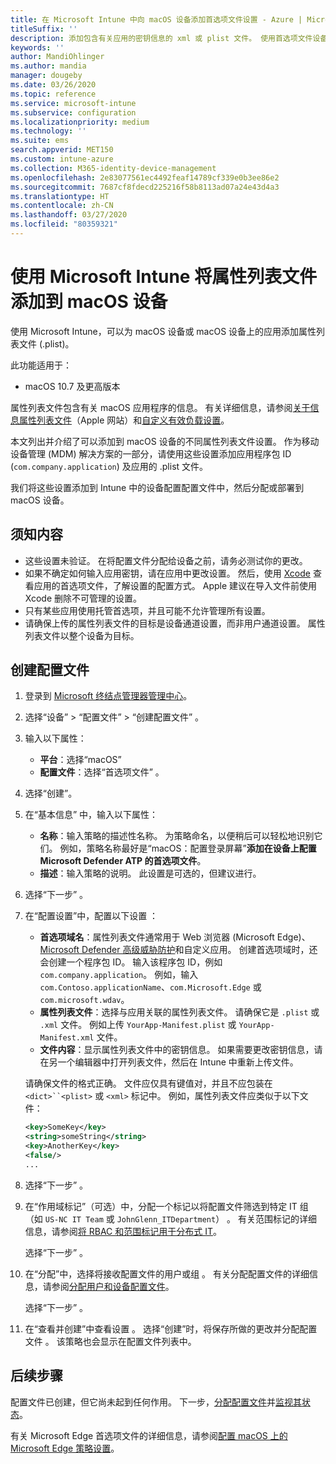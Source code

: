 ```yaml
---
title: 在 Microsoft Intune 中向 macOS 设备添加首选项文件设置 - Azure | Microsoft Docs
titleSuffix: ''
description: 添加包含有关应用的密钥信息的 xml 或 plist 文件。 使用首选项文件设备配置文件更改属性列表文件中的密钥信息，并将其分配给 macOS 设备。
keywords: ''
author: MandiOhlinger
ms.author: mandia
manager: dougeby
ms.date: 03/26/2020
ms.topic: reference
ms.service: microsoft-intune
ms.subservice: configuration
ms.localizationpriority: medium
ms.technology: ''
ms.suite: ems
search.appverid: MET150
ms.custom: intune-azure
ms.collection: M365-identity-device-management
ms.openlocfilehash: 2e83077561ec4492feaf14789cf339e0b3ee86e2
ms.sourcegitcommit: 7687cf8fdecd225216f58b8113ad07a24e43d4a3
ms.translationtype: HT
ms.contentlocale: zh-CN
ms.lasthandoff: 03/27/2020
ms.locfileid: "80359321"
---
```

# <a name="add-a-property-list-file-to-macos-devices-using-microsoft-intune"></a>使用 Microsoft Intune 将属性列表文件添加到 macOS 设备

使用 Microsoft Intune，可以为 macOS 设备或 macOS 设备上的应用添加属性列表文件 (.plist)。

此功能适用于：

- macOS 10.7 及更高版本

属性列表文件包含有关 macOS 应用程序的信息。 有关详细信息，请参阅[关于信息属性列表文件](https://developer.apple.com/library/archive/documentation/General/Reference/InfoPlistKeyReference/Articles/AboutInformationPropertyListFiles.html)（Apple 网站）和[自定义有效负载设置](https://support.apple.com/guide/mdm/custom-mdm9abbdbe7/1/web/1)。

本文列出并介绍了可以添加到 macOS 设备的不同属性列表文件设置。 作为移动设备管理 (MDM) 解决方案的一部分，请使用这些设置添加应用程序包 ID (`com.company.application`) 及应用的 .plist 文件。

我们将这些设置添加到 Intune 中的设备配置配置文件中，然后分配或部署到 macOS 设备。

## <a name="what-you-need-to-know"></a>须知内容

- 这些设置未验证。 在将配置文件分配给设备之前，请务必测试你的更改。
- 如果不确定如何输入应用密钥，请在应用中更改设置。 然后，使用 [Xcode](https://developer.apple.com/xcode/) 查看应用的首选项文件，了解设置的配置方式。 Apple 建议在导入文件前使用 Xcode 删除不可管理的设置。
- 只有某些应用使用托管首选项，并且可能不允许管理所有设置。
- 请确保上传的属性列表文件的目标是设备通道设置，而非用户通道设置。 属性列表文件以整个设备为目标。

## <a name="create-the-profile"></a>创建配置文件

1. 登录到 [Microsoft 终结点管理器管理中心](https://go.microsoft.com/fwlink/?linkid=2109431)。
2. 选择“设备”   > “配置文件”   > “创建配置文件”  。
3. 输入以下属性：

    - **平台**：选择“macOS” 
    - **配置文件**：选择“首选项文件”  。

4. 选择“创建”。 
5. 在“基本信息”  中，输入以下属性：

    - **名称**：输入策略的描述性名称。 为策略命名，以便稍后可以轻松地识别它们。 例如，策略名称最好是“macOS：配置登录屏幕”**添加在设备上配置 Microsoft Defender ATP 的首选项文件**。
    - **描述**：输入策略的说明。 此设置是可选的，但建议进行。

6. 选择“下一步”  。

7. 在“配置设置”中，配置以下设置  ：

    - **首选项域名**：属性列表文件通常用于 Web 浏览器 (Microsoft Edge)、[Microsoft Defender 高级威胁防护](https://docs.microsoft.com/windows/security/threat-protection/microsoft-defender-atp/microsoft-defender-atp-mac)和自定义应用。 创建首选项域时，还会创建一个程序包 ID。 输入该程序包 ID，例如 `com.company.application`。 例如，输入 `com.Contoso.applicationName`、`com.Microsoft.Edge` 或 `com.microsoft.wdav`。
    - **属性列表文件**：选择与应用关联的属性列表文件。 请确保它是 `.plist` 或 `.xml` 文件。 例如上传 `YourApp-Manifest.plist` 或 `YourApp-Manifest.xml` 文件。
    - **文件内容**：显示属性列表文件中的密钥信息。 如果需要更改密钥信息，请在另一个编辑器中打开列表文件，然后在 Intune 中重新上传文件。

    请确保文件的格式正确。 文件应仅具有键值对，并且不应包装在 `<dict>``<plist>` 或 `<xml>` 标记中。 例如，属性列表文件应类似于以下文件：

    ```xml
    <key>SomeKey</key>
    <string>someString</string>
    <key>AnotherKey</key>
    <false/>
    ...
    ```

8. 选择“下一步”  。
9. 在“作用域标记”（可选）中，分配一个标记以将配置文件筛选到特定 IT 组（如 `US-NC IT Team` 或 `JohnGlenn_ITDepartment`）  。 有关范围标记的详细信息，请参阅[将 RBAC 和范围标记用于分布式 IT](../fundamentals/scope-tags.md)。

    选择“下一步”  。

10. 在“分配”中，选择将接收配置文件的用户或组  。 有关分配配置文件的详细信息，请参阅[分配用户和设备配置文件](device-profile-assign.md)。

    选择“下一步”  。

11. 在“查看并创建”中查看设置  。 选择“创建”时，将保存所做的更改并分配配置文件  。 该策略也会显示在配置文件列表中。

## <a name="next-steps"></a>后续步骤

配置文件已创建，但它尚未起到任何作用。 下一步，[分配配置文件](device-profile-assign.md)并[监视其状态](device-profile-monitor.md)。

有关 Microsoft Edge 首选项文件的详细信息，请参阅[配置 macOS 上的 Microsoft Edge 策略设置](https://docs.microsoft.com/deployedge/configure-microsoft-edge-on-mac)。
